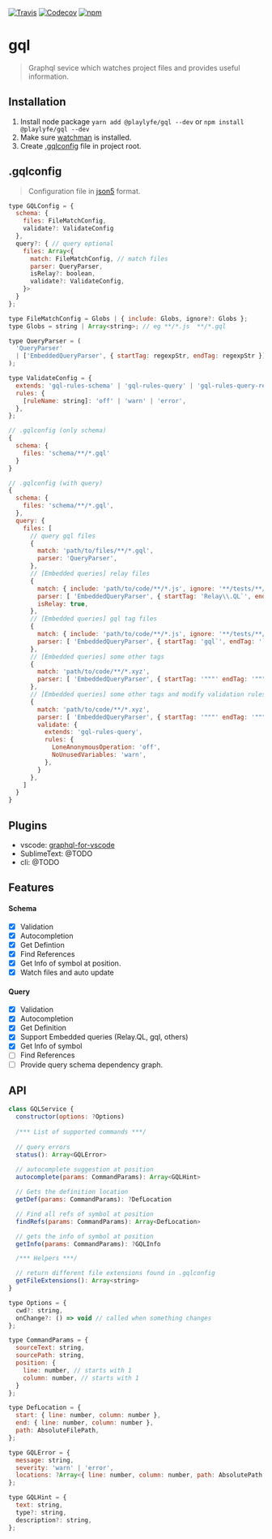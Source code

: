 [![Travis](https://img.shields.io/travis/Mayank1791989/gql.svg?style=flat-square)](https://travis-ci.org/Mayank1791989/gql)
[![Codecov](https://img.shields.io/codecov/c/github/Mayank1791989/gql.svg?style=flat-square)](https://codecov.io/gh/Mayank1791989/gql)
[![npm](https://img.shields.io/npm/v/@playlyfe/gql.svg?style=flat-square)](https://www.npmjs.com/package/@playlyfe/gql)

# gql
> Graphql sevice which watches project files and provides useful information.

## Installation

1. Install node package
  ```yarn add @playlyfe/gql --dev``` or ```npm install @playlyfe/gql --dev```
2. Make sure [watchman](https://facebook.github.io/watchman/docs/install.html) is installed.
3. Create [.gqlconfig](#gqlconfig) file in project root.

## .gqlconfig
> Configuration file in [json5](http://json5.org/) format.

```javascript
type GQLConfig = {
  schema: {
    files: FileMatchConfig,
    validate?: ValidateConfig
  },
  query?: { // query optional
    files: Array<{
      match: FileMatchConfig, // match files
      parser: QueryParser, 
      isRelay?: boolean,
      validate?: ValidateConfig,
    }>
  }
};

type FileMatchConfig = Globs | { include: Globs, ignore?: Globs };
type Globs = string | Array<string>; // eg **/*.js  **/*.gql

type QueryParser = (
  'QueryParser'
  | ['EmbeddedQueryParser', { startTag: regexpStr, endTag: regexpStr }];
);

type ValidateConfig = {
  extends: 'gql-rules-schema' | 'gql-rules-query' | 'gql-rules-query-relay',
  rules: {
    [ruleName: string]: 'off' | 'warn' | 'error',
  },
};
```

```javascript
// .gqlconfig (only schema)
{
  schema: {
    files: 'schema/**/*.gql'
  }
}
```

```javascript
// .gqlconfig (with query)
{
  schema: {
    files: 'schema/**/*.gql',
  },
  query: {
    files: [
      // query gql files
      {
        match: 'path/to/files/**/*.gql',
        parser: 'QueryParser',
      },
      // [Embedded queries] relay files
      {
        match: { include: 'path/to/code/**/*.js', ignore: '**/tests/**/*.js' },
        parser: [ 'EmbeddedQueryParser', { startTag: 'Relay\\.QL`', endTag: '`' } ],
        isRelay: true,
      },
      // [Embedded queries] gql tag files
      {
        match: { include: 'path/to/code/**/*.js', ignore: '**/tests/**/*.js' },
        parser: [ 'EmbeddedQueryParser', { startTag: 'gql`', endTag: '`' } ],
      },
      // [Embedded queries] some other tags 
      {
        match: 'path/to/code/**/*.xyz',
        parser: [ 'EmbeddedQueryParser', { startTag: '"""' endTag: '"""' } ],
      },
      // [Embedded queries] some other tags and modify validation rules
      {
        match: 'path/to/code/**/*.xyz',
        parser: [ 'EmbeddedQueryParser', { startTag: '"""' endTag: '"""' } ],
        validate: {
          extends: 'gql-rules-query',
          rules: {
            LoneAnonymousOperation: 'off',
            NoUnusedVariables: 'warn',
          },
        }
      },
    ]
  }
}
```

## Plugins
* vscode: [graphql-for-vscode](https://github.com/kumarharsh/graphql-for-vscode)
* SublimeText: @TODO
* cli: @TODO

## Features

#### Schema
- [x] Validation
- [x] Autocompletion
- [x] Get Defintion
- [x] Find References
- [x] Get Info of symbol at position.
- [x] Watch files and auto update

#### Query
- [x] Validation
- [x] Autocompletion
- [x] Get Definition
- [x] Support Embedded queries (Relay.QL, gql, others)
- [x] Get Info of symbol
- [ ] Find References
- [ ] Provide query schema dependency graph.

## API
```javascript
class GQLService {
  constructor(options: ?Options)
  
  /*** List of supported commands ***/
  
  // query errors
  status(): Array<GQLError>
  
  // autocomplete suggestion at position
  autocomplete(params: CommandParams): Array<GQLHint>

  // Gets the definition location
  getDef(params: CommandParams): ?DefLocation

  // Find all refs of symbol at position
  findRefs(params: CommandParams): Array<DefLocation>

  // gets the info of symbol at position
  getInfo(params: CommandParams): ?GQLInfo

  /*** Helpers ***/

  // return different file extensions found in .gqlconfig
  getFileExtensions(): Array<string>
}

type Options = {
  cwd?: string,
  onChange?: () => void // called when something changes
};

type CommandParams = {
  sourceText: string,
  sourcePath: string,
  position: { 
    line: number, // starts with 1
    column: number, // starts with 1
  }
};

type DefLocation = {
  start: { line: number, column: number },
  end: { line: number, column: number },
  path: AbsoluteFilePath,
};

type GQLError = {
  message: string,
  severity: 'warn' | 'error',
  locations: ?Array<{ line: number, column: number, path: AbsolutePath }>
};

type GQLHint = {
  text: string,
  type?: string,
  description?: string,
};

```
